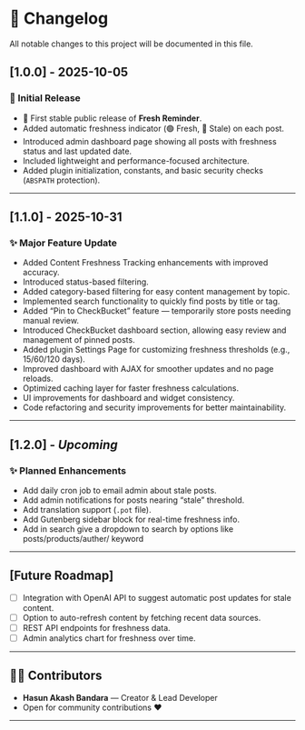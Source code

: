 # 🧾 Changelog
All notable changes to this project will be documented in this file.  

## [1.0.0] - 2025-10-05
### 🎉 Initial Release
- 🚀 First stable public release of **Fresh Reminder**.  
- Added automatic freshness indicator (🟢 Fresh, 🔴 Stale) on each post.  
- Introduced admin dashboard page showing all posts with freshness status and last updated date.  
- Included lightweight and performance-focused architecture.  
- Added plugin initialization, constants, and basic security checks (`ABSPATH` protection).  

---

## [1.1.0] - 2025-10-31
### ✨ Major Feature Update
- Added Content Freshness Tracking enhancements with improved accuracy.
- Introduced status-based filtering.
- Added category-based filtering for easy content management by topic.
- Implemented search functionality to quickly find posts by title or tag.
- Added “Pin to CheckBucket” feature — temporarily store posts needing manual review.
- Introduced CheckBucket dashboard section, allowing easy review and management of pinned posts.
- Added plugin Settings Page for customizing freshness thresholds (e.g., 15/60/120 days).
- Improved dashboard with AJAX for smoother updates and no page reloads.
- Optimized caching layer for faster freshness calculations.
- UI improvements for dashboard and widget consistency.
- Code refactoring and security improvements for better maintainability. 

---

## [1.2.0] - _Upcoming_
### ✨ Planned Enhancements 
- Add daily cron job to email admin about stale posts.  
- Add admin notifications for posts nearing “stale” threshold.  
- Add translation support (`.pot` file).  
- Add Gutenberg sidebar block for real-time freshness info.
- Add in search give a dropdown to search by options like posts/products/auther/ keyword

---

## [Future Roadmap]
- [ ] Integration with OpenAI API to suggest automatic post updates for stale content.  
- [ ] Option to auto-refresh content by fetching recent data sources.  
- [ ] REST API endpoints for freshness data.  
- [ ] Admin analytics chart for freshness over time.  

---

## 🧑‍💻 Contributors
- **Hasun Akash Bandara** — Creator & Lead Developer  
- Open for community contributions ❤️  

---

